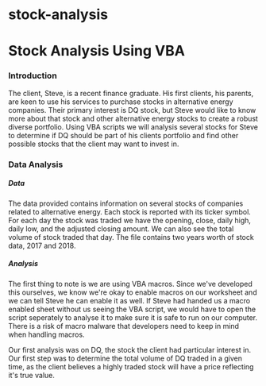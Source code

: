 # stock-analysis

# Stock Analysis Using VBA

### Introduction

The client, Steve, is a recent finance graduate. His first clients, his parents, are keen to use his services to purchase stocks in alternative energy companies. Their primary interest is DQ stock, but Steve would like to know more about that stock and other alternative energy stocks to create a robust diverse portfolio. Using VBA scripts we will analysis several stocks for Steve to determine if DQ should be part of his clients portfolio and find other possible stocks that the client may want to invest in.

### Data Analysis

##### Data

The data provided contains information on several stocks of companies related to alternative energy. Each stock is reported with its ticker symbol. For each day the stock was traded we have the opening, close, daily high, daily low, and the adjusted closing amount. We can also see the total volume of stock traded that day. The file contains two years worth of stock data, 2017 and 2018. 

##### Analysis

The first thing to note is we are using VBA macros. Since we've developed this ourselves, we know we're okay to enable macros on our worksheet and we can tell Steve he can enable it as well. If Steve had handed us a macro enabled sheet without us seeing the VBA script, we would have to open the script seperately to analyse it to make sure it is safe to run on our computer. There is a risk of macro malware that developers need to keep in mind when handling macros.

Our first analysis was on DQ, the stock the client had particular interest in. Our first step was to determine the total volume of DQ traded in a given time, as the client believes a highly traded stock will have a price reflecting it's true value.
